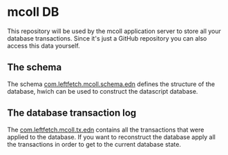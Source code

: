 # mcoll DB

This repository will be used by the mcoll application server to store
all your database transactions. Since it's just a GitHub repository
you can also access this data yourself.

## The schema

The schema [com.leftfetch.mcoll.schema.edn](com.leftfetch.mcoll.schema.edn) defines the structure of the database, hwich can be used to construct
the datascript database.

## The database transaction log

The [com.leftfetch.mcoll.tx.edn](com.leftfetch.mcoll.tx.edn) contains all the transactions that were applied to the database.
If you want to reconstruct the database apply all the transactions in order
to get to the current database state.

